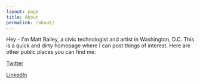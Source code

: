 ```yaml
---
layout: page
title: About
permalink: /about/
---
```


Hey - I'm Matt Bailey, a civic technologist and artist in Washington, D.C. This is a quick and dirty homepage where I can post things of interest. Here are other public places you can find me:

[Twitter](https://twitter.com/mattbailey0)

[LinkedIn](https://www.linkedin.com/in/mattbailey0/)